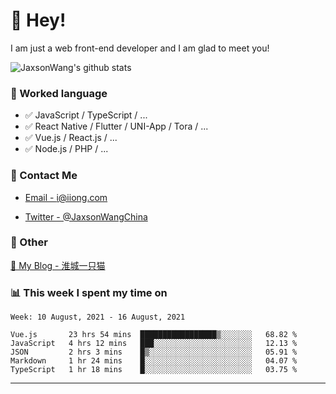 # 👋 Hey!

I am just a web front-end developer and I am glad to meet you!

![JaxsonWang's github stats](https://github-readme-stats.vercel.app/api?username=JaxsonWang&&show_icons=true&&title_color=1abc9c&&icon_color=1abc9c)


### 📝 Worked language

- ✅ JavaScript / TypeScript / ...
- ✅ React Native / Flutter / UNI-App / Tora / ...
- ✅ Vue.js / React.js / ...
- ✅ Node.js / PHP / ...

### 📮 Contact Me

- [Email - i@iiong.com](mailto:i@iiong.com)

- [Twitter - @JaxsonWangChina](https://twitter.com/JaxsonWangChina)

### 🤪 Other

[📌 My Blog - 淮城一只猫](https://iiong.com)

### 📊 This week I spent my time on

<!--START_SECTION:waka-->
```text
Week: 10 August, 2021 - 16 August, 2021

Vue.js       23 hrs 54 mins  █████████████████▒░░░░░░░   68.82 % 
JavaScript   4 hrs 12 mins   ███░░░░░░░░░░░░░░░░░░░░░░   12.13 % 
JSON         2 hrs 3 mins    █▒░░░░░░░░░░░░░░░░░░░░░░░   05.91 % 
Markdown     1 hr 24 mins    █░░░░░░░░░░░░░░░░░░░░░░░░   04.07 % 
TypeScript   1 hr 18 mins    █░░░░░░░░░░░░░░░░░░░░░░░░   03.75 % 
```
<!--END_SECTION:waka-->

---
